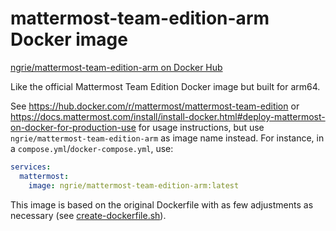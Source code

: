 # mattermost-team-edition-arm Docker image

[ngrie/mattermost-team-edition-arm on Docker Hub](https://hub.docker.com/r/ngrie/mattermost-team-edition-arm)

Like the official Mattermost Team Edition Docker image but built for arm64.

See https://hub.docker.com/r/mattermost/mattermost-team-edition or https://docs.mattermost.com/install/install-docker.html#deploy-mattermost-on-docker-for-production-use for usage instructions, but use `ngrie/mattermost-team-edition-arm` as image name instead. For instance, in a `compose.yml`/`docker-compose.yml`, use:
```yaml
services:
  mattermost:
    image: ngrie/mattermost-team-edition-arm:latest
```

This image is based on the original Dockerfile with as few adjustments as necessary (see [create-dockerfile.sh](./create-dockerfile.sh)).
